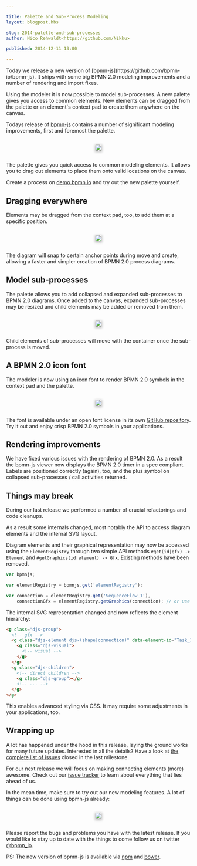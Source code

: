 ```yaml
---

title: Palette and Sub-Process Modeling
layout: blogpost.hbs

slug: 2014-palette-and-sub-processes
author: Nico Rehwaldt<https://github.com/Nikku>

published: 2014-12-11 13:00

---
```


<p class="introduction">
  Today we release a new version of [bpmn-js](https://github.com/bpmn-io/bpmn-js). It ships with some big BPMN 2.0 modeling improvements and a number of rendering and import fixes.

  Using the modeler it is now possible to model sub-processes.
  A new palette gives you access to common elements. New elements can be dragged from the palette or an element's context pad to create them anywhere on the canvas.
</p>

<!-- continue -->


Todays release of [bpmn-js](https://github.com/bpmn-io/bpmn-js) contains a number of significant modeling improvements, first and foremost the palette.

<div style="margin: 30px 0; text-align: center">
  <a href="http://demo.bpmn.io/new">
    <img style="box-shadow: 0px 2px 6px 2px #C2C2C2; max-width: 100%"
         src="{{ assets }}/attachments/blog/2014/008-palette.gif">
  </a>
</div>

The palette gives you quick access to common modeling elements. It allows you to drag out elements to place them onto valid locations on the canvas.

Create a process on [demo.bpmn.io](http://demo.bpmn.io/new) and try out the new palette yourself.


## Dragging everywhere

Elements may be dragged from the context pad, too, to add them at a specific position.

<div style="margin: 30px 0; text-align: center">
  <img style="box-shadow: 0px 2px 6px 2px #C2C2C2; max-width: 100%"
       src="{{ assets }}/attachments/blog/2014/008-drag-from-context-pad.gif">
</div>

The diagram will snap to certain anchor points during move and create, allowing a faster and simpler creation of BPMN 2.0 process diagrams.


## Model sub-processes

The palette allows you to add collapsed and expanded sub-processes to BPMN 2.0 diagrams.
Once added to the canvas, expanded sub-processes may be resized and child elements may be added or removed from them.

<div style="margin: 30px 0; text-align: center">
  <img style="box-shadow: 0px 2px 6px 2px #C2C2C2; max-width: 100%"
       src="{{ assets }}/attachments/blog/2014/008-sub-processes.gif">
</div>

Child elements of sub-processes will move with the container once the sub-process is moved.


## A BPMN 2.0 icon font

The modeler is now using an icon font to render BPMN 2.0 symbols in the context pad and the palette.

<div style="margin: 30px 0; text-align: center">
  <img style="box-shadow: 0px 2px 6px 2px #C2C2C2; max-width: 100%"
       src="{{ assets }}/attachments/blog/2014/008-font.png">
</div>

The font is available under an open font license in its own [GitHub repository](https://github.com/bpmn-io/bpmn-font).
Try it out and enjoy crisp BPMN 2.0 symbols in your applications.


## Rendering improvements

We have fixed various issues with the rendering of BPMN 2.0. As a result the bpmn-js viewer now displays the BPMN 2.0 timer in a spec compliant. Labels are positioned correctly (again), too, and the plus symbol on collapsed sub-processes / call activities returned.


## Things may break

During our last release we performed a number of crucial refactorings and code cleanups.

As a result some internals changed, most notably the API to access diagram elements and the internal SVG layout.

Diagram elements and their graphical representation may now be accessed using the `ElementRegistry` through two simple API methods `#get(id|gfx) -> Element` and `#getGraphics(id|element) -> Gfx`. Existing methods have been removed.

```javascript
var bpmnjs;

var elementRegistry = bpmnjs.get('elementRegistry');

var connection = elementRegistry.get('SequenceFlow_1'),
    connectionGfx = elementRegistry.getGraphics(connection); // or use the elements id
```

The internal SVG representation changed and now reflects the element hierarchy:

```html
<g class="djs-group">
  <!-- gfx -->
  <g class="djs-element djs-(shape|connection)" data-element-id="Task_1">
    <g class="djs-visual">
      <!-- visual -->
    </g>
  </g>
  <g class="djs-children">
    <!-- direct children -->
    <g class="djs-group"></g>
    <!-- ... -->
  </g>
</g>
```

This enables advanced styling via CSS. It may require some adjustments in your applications, too.


## Wrapping up

A lot has happened under the hood in this release, laying the ground works for many future updates.
Interested in all the details? Have a look at [the complete list of issues](https://github.com/bpmn-io/bpmn-js/issues?q=milestone%3A%22007+-+Modeling+from+Palette%22) closed in the last milestone.

For our next release we will focus on making connecting elements (more) awesome. Check out our [issue tracker](https://github.com/bpmn-io/bpmn-js/issues) to learn about everything that lies ahead of us.

In the mean time, make sure to try out our new modeling features. A lot of things can be done using bpmn-js already:

<div style="margin: 30px 0; text-align: center">
  <a href="http://demo.bpmn.io/new">
    <img style="box-shadow: 0px 2px 6px 2px #C2C2C2; max-width: 100%"
         src="{{ assets }}/attachments/blog/2014/008-modeled.gif">
  </a>
</div>

Please report the bugs and problems you have with the latest release. If you would like to stay up to date with the things to come follow us on twitter [@bpmn_io](https://twitter.com/bpmn_io).


PS: The new version of bpmn-js is available via [npm](http://npmjs.org/bpmn-js) and [bower](https://github.com/bpmn-io/bower-bpmn-js).
